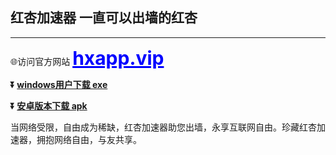  
 ## 红杏加速器     一直可以出墙的红杏 #
  - - - -
 🌐访问官方网站 <a href="https://hxapp.vip" style="font-size: 30px; color: blue; font-weight: bold;">hxapp.vip</a>
 
 **:arrow_double_down: [windows用户下载 exe ](https://hxapp.vip/hxapp.zip)** 
 
 **:arrow_double_down: [安卓版本下载 apk ](https://hxapp.vip/hxapp.apk)**
 
 当网络受限，自由成为稀缺，红杏加速器助您出墙，永享互联网自由。珍藏红杏加速器，拥抱网络自由，与友共享。

<!---
Hongxinvpn/Hongxinvpn is a ✨ special ✨ repository because its `README.md` (this file) appears on your GitHub profile.
You can click the Preview link to take a look at your changes.
--->

